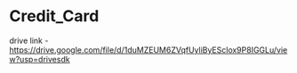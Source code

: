 # Credit_Card
drive link - https://drive.google.com/file/d/1duMZEUM6ZVqfUyliByESclox9P8IGGLu/view?usp=drivesdk
